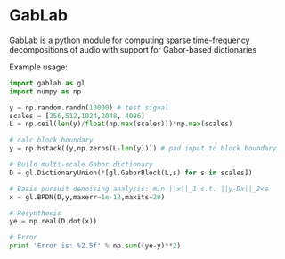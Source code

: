 # GabLab

GabLab is a python module for computing sparse  time-frequency decompositions of audio with support for Gabor-based dictionaries

Example usage:

```python
import gablab as gl
import numpy as np

y = np.random.randn(10000) # test signal
scales = [256,512,1024,2048, 4096]
L = np.ceil(len(y)/float(np.max(scales)))*np.max(scales) 

# calc block boundary
y = np.hstack((y,np.zeros(L-len(y)))) # pad input to block boundary

# Build multi-scale Gabor dictionary
D = gl.DictionaryUnion(*[gl.GaborBlock(L,s) for s in scales])

# Basis pursuit denoising analysis: min ||x||_1 s.t. ||y-Dx||_2<e
x = gl.BPDN(D,y,maxerr=1e-12,maxits=20)

# Resynthesis
ye = np.real(D.dot(x))

# Error
print 'Error is: %2.5f' % np.sum((ye-y)**2)
```


